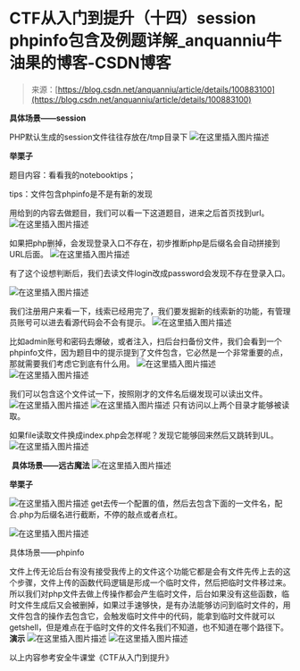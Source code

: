 <!--yml
category: 未分类
date: 2022-04-26 14:49:06
-->

# CTF从入门到提升（十四）session phpinfo包含及例题详解_anquanniu牛油果的博客-CSDN博客

> 来源：[https://blog.csdn.net/anquanniu/article/details/100883100](https://blog.csdn.net/anquanniu/article/details/100883100)

**具体场景——session**

PHP默认生成的session文件往往存放在/tmp目录下
![在这里插入图片描述](img/86e1f520c06144439d15700dc6b7e49b.png)

**举栗子**
​

题目内容：看看我的notebooktips；

tips：文件包含phpinfo是不是有新的发现

用给到的内容去做题目，我们可以看一下这道题目，进来之后首页找到url。
![在这里插入图片描述](img/8c4d8a0c5abfe21e21b44694e77bd5ab.png)

如果把php删掉，会发现登录入口不存在，初步推断php是后缀名会自动拼接到URL后面。
![在这里插入图片描述](img/d7f5303807d6f0e6ed7edbfadf67e0b5.png)

有了这个设想判断后，我们去读文件login改成password会发现不存在登录入口。

![在这里插入图片描述](img/e453212ec6f3992e17f96026175b80e0.png)

我们注册用户来看一下，线索已经用完了，我们要发掘新的线索新的功能，有管理员账号可以进去看源代码会不会有提示。
![在这里插入图片描述](img/eebe3de2f1531df1e1a41eafc6563557.png)

比如admin账号和密码去爆破，或者注入，扫后台扫备份文件，我们会看到一个phpinfo文件，因为题目中的提示提到了文件包含，它必然是一个非常重要的点，那就需要我们考虑它到底有什么用。
![在这里插入图片描述](img/9d1bb6438703ec4623d6f1e24e28f9ef.png)
![在这里插入图片描述](img/baeab18b642b97c6ae309164bc14cce0.png)

我们可以包含这个文件试一下，按照刚才的文件名后缀发现可以读出文件。
![在这里插入图片描述](img/64d3f3ed4d06ffc017874b6d386d8b0f.png)
![在这里插入图片描述](img/7598515054001d30516b01cbaa7001b7.png)
只有访问以上两个目录才能够被读取。

如果file读取文件换成index.php会怎样呢？发现它能够回来然后又跳转到UL。
![在这里插入图片描述](img/383c4bd0260bcae85f55e10d20917505.png)

​
**具体场景——远古魔法**
![在这里插入图片描述](img/f4c941432d920639ea26638307f88d16.png)

**举栗子**

![在这里插入图片描述](img/0d23f6507dc5d55022c60eb8e5da8558.png)
get去传一个配置的值，然后去包含下面的一文件名，配合.php为后缀名进行截断，不停的敲点或者点杠。

![在这里插入图片描述](img/3f8bb27d76b5044c85dcbb6121ec86f8.png)

具体场景——phpinfo

文件上传无论后台有没有接受我传上的文件这个功能它都是会有文件先传上去的这个步骤，文件上传的函数代码逻辑是形成一个临时文件，然后把临时文件移过来。所以我们对php文件去做上传操作都会产生临时文件，后台如果没有这些函数，临时文件生成后又会被删掉，如果过手速够快，是有办法能够访问到临时文件的，用文件包含的操作去包含它，会触发临时文件中的代码，能拿到临时文件就可以getshell，但是难点在于临时文件的文件名我们不知道，也不知道在哪个路径下。
​
**演示**
​![在这里插入图片描述](img/6fa305dd61fafb68a9877615d5353b06.png)
![在这里插入图片描述](img/4e713ddcde342f6e0a0e01cd11ebbd91.png)

以上内容参考安全牛课堂《CTF从入门到提升》